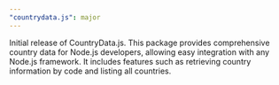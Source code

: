 ```yaml
---
"countrydata.js": major
---
```


Initial release of CountryData.js. This package provides comprehensive country data for Node.js developers, allowing easy integration with any Node.js framework. It includes features such as retrieving country information by code and listing all countries.
